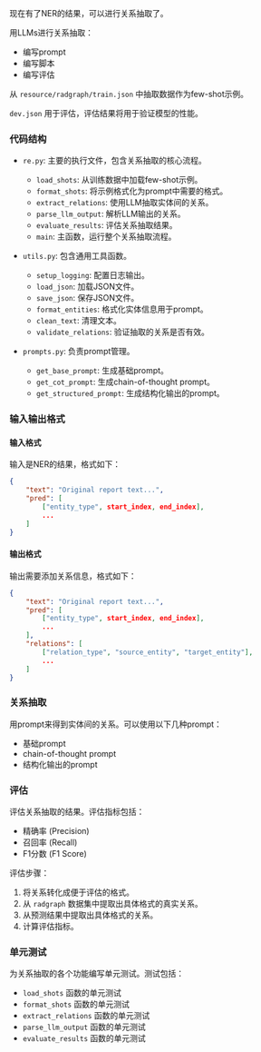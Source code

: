 现在有了NER的结果，可以进行关系抽取了。

用LLMs进行关系抽取：
- 编写prompt
- 编写脚本
- 编写评估

从 `resource/radgraph/train.json` 中抽取数据作为few-shot示例。

`dev.json` 用于评估，评估结果将用于验证模型的性能。

### 代码结构

- `re.py`: 主要的执行文件，包含关系抽取的核心流程。
  - `load_shots`: 从训练数据中加载few-shot示例。
  - `format_shots`: 将示例格式化为prompt中需要的格式。
  - `extract_relations`: 使用LLM抽取实体间的关系。
  - `parse_llm_output`: 解析LLM输出的关系。
  - `evaluate_results`: 评估关系抽取结果。
  - `main`: 主函数，运行整个关系抽取流程。

- `utils.py`: 包含通用工具函数。
  - `setup_logging`: 配置日志输出。
  - `load_json`: 加载JSON文件。
  - `save_json`: 保存JSON文件。
  - `format_entities`: 格式化实体信息用于prompt。
  - `clean_text`: 清理文本。
  - `validate_relations`: 验证抽取的关系是否有效。

- `prompts.py`: 负责prompt管理。
  - `get_base_prompt`: 生成基础prompt。
  - `get_cot_prompt`: 生成chain-of-thought prompt。
  - `get_structured_prompt`: 生成结构化输出的prompt。

### 输入输出格式

#### 输入格式
输入是NER的结果，格式如下：
```json
{
    "text": "Original report text...",
    "pred": [
        ["entity_type", start_index, end_index],
        ...
    ]
}
```

#### 输出格式
输出需要添加关系信息，格式如下：
```json
{
    "text": "Original report text...",
    "pred": [
        ["entity_type", start_index, end_index],
        ...
    ],
    "relations": [
        ["relation_type", "source_entity", "target_entity"],
        ...
    ]
}
```

### 关系抽取

用prompt来得到实体间的关系。可以使用以下几种prompt：
- 基础prompt
- chain-of-thought prompt
- 结构化输出的prompt

### 评估

评估关系抽取的结果。评估指标包括：
- 精确率 (Precision)
- 召回率 (Recall)
- F1分数 (F1 Score)

评估步骤：
1. 将关系转化成便于评估的格式。
2. 从 `radgraph` 数据集中提取出具体格式的真实关系。
3. 从预测结果中提取出具体格式的关系。
4. 计算评估指标。

### 单元测试

为关系抽取的各个功能编写单元测试。测试包括：
- `load_shots` 函数的单元测试
- `format_shots` 函数的单元测试
- `extract_relations` 函数的单元测试
- `parse_llm_output` 函数的单元测试
- `evaluate_results` 函数的单元测试
